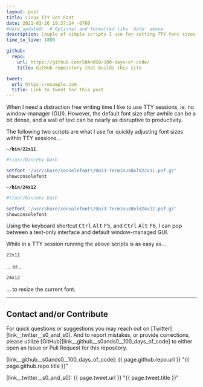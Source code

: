 ```yaml
---
layout: post
title: Linux TTY Set Font
date: 2021-03-26 19:37:14 -0700
#date_updated:  # Optional and formatted like 'date' above
description: Couple of simple scripts I use for setting TTY font sizes
time_to_live: 1800

github:
  repo:
    url: https://github.com/S0AndS0/100-days-of-code/
    title: GitHub repository that builds this site

tweet:
  url: https://example.com
  title: Link to Tweet for this post
---
```




When I need a distraction free writing time I like to use TTY sessions, ie. no window-manager (GUI). However, the default font size after awhile can be a bit dense, and a wall of text can be nearly as disruptive to productivity.


The following two scripts are what I use for quickly adjusting font sizes within TTY sessions...


**`~/bin/22x11`**


```bash
#!/usr/bin/env bash

setfont '/usr/share/consolefonts/Uni3-TerminusBold22x11.psf.gz'
showconsolefont
```


**`~/bin/24x12`**


```bash
#!/usr/bin/env bash

setfont '/usr/share/consolefonts/Uni3-TerminusBold24x12.psf.gz'
showconsolefont
```


Using the keyboard shortcut <kbd>Ctrl</kbd> <kbd>Alt</kbd> <kbd>F5</kbd>, and <kbd>Ctrl</kbd> <kbd>Alt</kbd> <kbd>F6</kbd>, I can pop between a text-only interface and default window-managed GUI.


While in a TTY session running the above scripts is as easy as...


```bash
22x11
```


... or...


```bash
24x12
```


... to resize the current font.


______


## Contact and/or Contribute
[heading__contact_andor_contribute]: #contact-andor-contribute


For quick questions or suggestions you may reach out on [Twitter][link__twitter__s0_and_s0]. And to report mistakes, or provide corrections, please utilize [GitHub][link__github__s0ands0__100_days_of_code] to either open an Issue or Pull Request for this repository.



[link__github__s0ands0__100_days_of_code]: {{ page.github.repo.url }} "{{ page.github.repo.title }}"

[link__twitter__s0_and_s0]: {{ page.tweet.url }} "{{ page.tweet.title }}"

